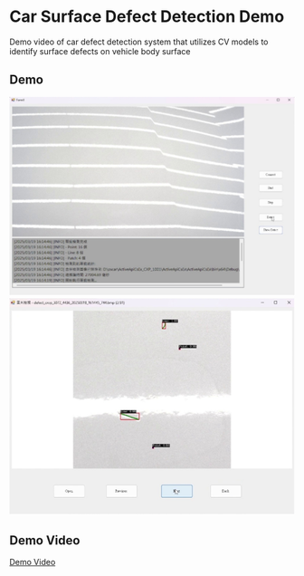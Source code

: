 # Car Surface Defect Detection Demo
Demo video of car defect detection system that utilizes CV models to identify surface defects on vehicle body surface
## Demo 
![UI](https://github.com/ychien-lin/car-surface-defect-detection-demo/blob/main/demo1.png)
![UI](https://github.com/ychien-lin/car-surface-defect-detection-demo/blob/main/demo2.png)
## Demo Video
[Demo Video](https://drive.google.com/file/d/1wGnNrKzB_5JUumGrklRMxHixv0l1uw1-/view?usp=sharing)
